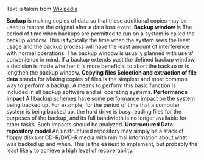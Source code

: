 Text is taken from [Wikipedia](https://www.Wikipedia.org)

**Backup** is making copies of data so that these additional copies may be used to restore the original after a data loss event.
**Backup window** is The period of time when backups are permitted to run on a system is called the backup window. This is typically the time when the system sees the least usage and the backup process will have the least amount of interference with normal operations. The backup window is usually planned with users' convenience in mind. If a backup extends past the defined backup window, a decision is made whether it is more beneficial to abort the backup or to lengthen the backup window.
**Copying files Selection and extraction of file data** stands for Making copies of files is the simplest and most common way to perform a backup. A means to perform this basic function is included in all backup software and all operating systems.
**Performance impact** All backup schemes have some performance impact on the system being backed up. For example, for the period of time that a computer system is being backed up, the hard drive is busy reading files for the purposes of the backup, and its full bandwidth is no longer available for other tasks. Such impacts should be analyzed.
**Unstructured Data repository model** An unstructured repository may simply be a stack of floppy disks or CD-R/DVD-R media with minimal information about what was backed up and when. This is the easiest to implement, but probably the least likely to achieve a high level of recoverability.
